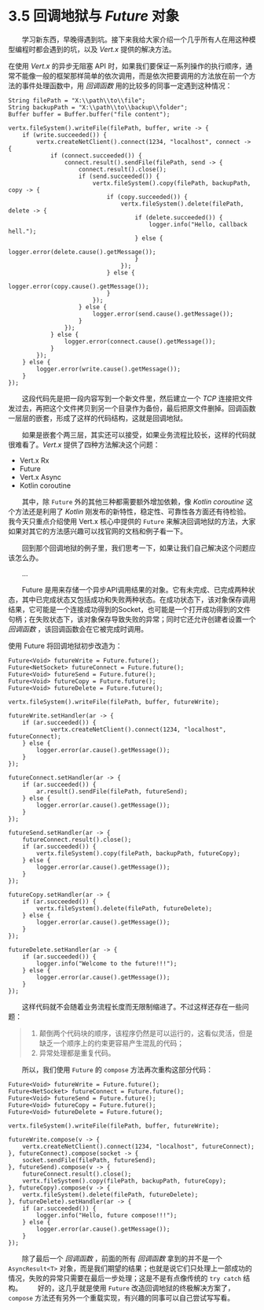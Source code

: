# 3.5 回调地狱与 *Future* 对象

&emsp;&emsp;学习新东西，早晚得遇到坑。接下来我给大家介绍一个几乎所有人在用这种模型编程时都会遇到的坑，以及 *Vert.x* 提供的解决方法。

在使用 *Vert.x* 的异步无阻塞 API 时，如果我们要保证一系列操作的执行顺序，通常不能像一般的框架那样简单的依次调用，而是依次把要调用的方法放在前一个方法的事件处理函数中，用 *回调函数* 用的比较多的同事一定遇到这种情况：

```
String filePath = "X:\\path\\to\\file";
String backupPath = "X:\\path\\to\\backup\\folder";
Buffer buffer = Buffer.buffer("file content");

vertx.fileSystem().writeFile(filePath, buffer, write -> {
    if (write.succeeded()) {
        vertx.createNetClient().connect(1234, "localhost", connect -> {
            if (connect.succeeded()) {
                connect.result().sendFile(filePath, send -> {
                    connect.result().close();
                    if (send.succeeded()) {
                        vertx.fileSystem().copy(filePath, backupPath, copy -> {
                            if (copy.succeeded()) {
                                vertx.fileSystem().delete(filePath, delete -> {
                                    if (delete.succeeded()) {
                                        logger.info("Hello, callback hell.");
                                    } else {
                                        logger.error(delete.cause().getMessage());
                                    }
                                });
                            } else {
                                logger.error(copy.cause().getMessage());
                            }
                        });
                    } else {
                        logger.error(send.cause().getMessage());
                    }
                });
            } else {
                logger.error(connect.cause().getMessage());
            }
        });
    } else {
        logger.error(write.cause().getMessage());
    }
});
```

&emsp;&emsp;这段代码先是把一段内容写到一个新文件里，然后建立一个 *TCP* 连接把文件发过去，再把这个文件拷贝到另一个目录作为备份，最后把原文件删掉。回调函数一层层的嵌套，形成了这样的代码结构，这就是回调地狱。

&emsp;&emsp;如果是嵌套个两三层，其实还可以接受，如果业务流程比较长，这样的代码就很难看了。*Vert.x* 提供了四种方法解决这个问题：

* Vert.x Rx
* Future
* Vert.x Async
* Kotlin coroutine

&emsp;&emsp;其中，除 `Future` 外的其他三种都需要额外增加依赖，像 *Kotlin coroutine* 这个方法还是利用了 *Kotlin* 刚发布的新特性，稳定性、可靠性各方面还有待检验。我今天只重点介绍使用 Vert.x 核心中提供的 `Future` 来解决回调地狱的方法，大家如果对其它的方法感兴趣可以找官网的文档和例子看一下。

&emsp;&emsp;回到那个回调地狱的例子里，我们思考一下，如果让我们自己解决这个问题应该怎么办。

&emsp;&emsp;...

&emsp;&emsp;Future 是用来存储一个异步API调用结果的对象。它有未完成、已完成两种状态，其中已完成状态又包括成功和失败两种状态。在成功状态下，该对象保存调用结果，它可能是一个连接成功得到的Socket，也可能是一个打开成功得到的文件句柄；在失败状态下，该对象保存导致失败的异常；同时它还允许创建者设置一个 *回调函数* ，该回调函数会在它被完成时调用。

使用 Future 将回调地狱初步改造为：

```
Future<Void> futureWrite = Future.future();
Future<NetSocket> futureConnect = Future.future();
Future<Void> futureSend = Future.future();
Future<Void> futureCopy = Future.future();
Future<Void> futureDelete = Future.future();

vertx.fileSystem().writeFile(filePath, buffer, futureWrite);

futureWrite.setHandler(ar -> {
    if (ar.succeeded()) {
            vertx.createNetClient().connect(1234, "localhost", futureConnect);
    } else {
        logger.error(ar.cause().getMessage());
    }
});

futureConnect.setHandler(ar -> {
    if (ar.succeeded()) {
        ar.result().sendFile(filePath, futureSend);
    } else {
        logger.error(ar.cause().getMessage());
    }
});

futureSend.setHandler(ar -> {
    futureConnect.result().close();
    if (ar.succeeded()) {
        vertx.fileSystem().copy(filePath, backupPath, futureCopy);
    } else {
        logger.error(ar.cause().getMessage());
    }
});

futureCopy.setHandler(ar -> {
    if (ar.succeeded()) {
        vertx.fileSystem().delete(filePath, futureDelete);
    } else {
        logger.error(ar.cause().getMessage());
    }
});

futureDelete.setHandler(ar -> {
    if (ar.succeeded()) {
        logger.info("Welcome to the future!!!");
    } else {
        logger.error(ar.cause().getMessage());
    }
});
```
&emsp;&emsp;这样代码就不会随着业务流程长度而无限制缩进了。不过这样还存在一些问题：

> 1. 颠倒两个代码块的顺序，该程序仍然是可以运行的，这看似灵活，但是缺乏一个顺序上的约束更容易产生混乱的代码；  
> 2. 异常处理都是重复代码。

&emsp;&emsp;所以，我们使用 `Future` 的 `compose` 方法再次重构这部分代码：

```
Future<Void> futureWrite = Future.future();
Future<NetSocket> futureConnect = Future.future();
Future<Void> futureSend = Future.future();
Future<Void> futureCopy = Future.future();
Future<Void> futureDelete = Future.future();

vertx.fileSystem().writeFile(filePath, buffer, futureWrite);

futureWrite.compose(v -> {
    vertx.createNetClient().connect(1234, "localhost", futureConnect);
}, futureConnect).compose(socket -> {
    socket.sendFile(filePath, futureSend);
}, futureSend).compose(v -> {
    futureConnect.result().close();
    vertx.fileSystem().copy(filePath, backupPath, futureCopy);
}, futureCopy).compose(v -> {
    vertx.fileSystem().delete(filePath, futureDelete);
}, futureDelete).setHandler(ar -> {
    if (ar.succeeded()) {
        logger.info("Hello, future compose!!!");
    } else {
        logger.error(ar.cause().getMessage());
    }
});
```
&emsp;&emsp;除了最后一个 *回调函数* ，前面的所有 *回调函数* 拿到的并不是一个 `AsyncResult<T>` 对象，而是我们期望的结果；也就是说它们只处理上一部成功的情况，失败的异常只需要在最后一步处理；这是不是有点像传统的 `try catch` 结构。 
&emsp;&emsp;好的，这几乎就是使用 `Future` 改造回调地狱的终极解决方案了，`compose` 方法还有另外一个重载实现，有兴趣的同事可以自己尝试写写看。



